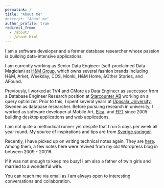 ```yaml
---
permalink: /
title: "About me"
#excerpt: "About me"
author_profile: true
redirect_from: 
  - /about/
  - /about.html
---
```

I am a software developer and a former database researcher whose passion is building data-intensive applications.

I am currently working as Senior Data Engineer (self-proclaimed
 Data Magician) at [H&M Group](https://hmgroup.com/), which owns several fashion brands including H&M, Arket, Weekday, COS, Monki, H&M Home, &Other Stories, and AFound.

Previously, I worked at [TV4](https://www.tv4.se/) and [CMore](https://www.cmore.se) as Data Engineer as successor from a Database Engineer Research position at [Starcounter AB](https://starcounter.com) working on a query optimizer. Prior to this, I spent several years at [Uppsala University](https://www.uu.se/), Sweden as database researcher. Before pursuing research in university, I worked as software developer at Mobile Art, [Elca](https:///www.elca.vn), and [FPT](https://www.fpt-software.com/) since 2005 building desktop applications and web applications.

I am not quite a methodical runner yet despite that I run 5 days per week all year round. My source of inspirations and tips are from [Sverige springer](https://www.sverigespringer.se/).

Recently, I have picked up on writing technical notes again. They are [here](/year-archive/). Among them, a few notes here were revived from my old Wordpress blog in between 2009 - 20016.

If it was not enough to keep me busy! I am also a father of twin girls and married to a wonderful wife.

You can reach me via email as I am always open to interesting conversations and collaboration.